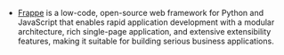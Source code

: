 - [Frappe](https://frappeframework.com/) is a low-code, open-source web framework for Python and JavaScript that enables rapid application development with a modular architecture, rich single-page application, and extensive extensibility features, making it suitable for building serious business applications.